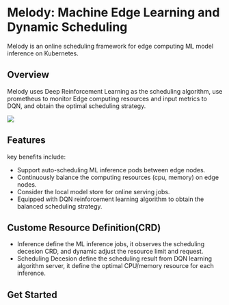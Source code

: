 # Melody: Machine Edge Learning and Dynamic Scheduling 
Melody is an online scheduling framework for 
edge computing ML model inference on Kubernetes. 

## Overview
Melody uses Deep Reinforcement Learning as the scheduling algorithm, use prometheus to monitor Edge computing resources and input metrics to DQN, and obtain the optimal scheduling strategy.

![](../Desktop/overview.png)

## Features
key benefits include:
- Support auto-scheduling ML inference pods between edge nodes.
- Continuously balance the computing resources (cpu, memory) on edge nodes.
- Consider the local model store for online serving jobs.
- Equipped with DQN reinforcement learning algorithm to obtain the balanced scheduling strategy.

## Custome Resource Definition(CRD)
- Inference define the ML inference jobs, it observes the scheduling decesion CRD, and dynamic adjust the resource limit and request. 
- Scheduling Decesion define the scheduling result from DQN learning algorithm server, it define the optimal CPU/memory resource for each inference.
## Get Started
